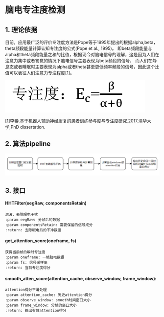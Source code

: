 # 脑电专注度检测

## 1. 理论依据

目前，应用最广泛的评价专注度方法是Pope等于1995年提出的根据alpha,beta，theta频段能量计算认知专注度的公式(Pope et al., 1995)。
即beta频段能量与alpha和theta频段能量之和的比值，根据现今对脑电信号的理解，这是因为人们在注意力集中或者警觉的情况下脑电信号主要表现为beta频段的信号，
而人们在静息态或者睡眠时主要表现为alpha或者theta甚至更低频率频段的信号，因此这个比值可以表征人们注意力专注程度[1]。

![计算公式](./images/attention_score.png)

[1]李翀.基于机器人辅助神经康复的患者训练参与度与专注度研究.2017.清华大学,PhD dissertation.


## 2. 算法pipeline
![img.png](images/pipeline.png)

## 3. 接口

#### HHTFilter(eegRaw, componentsRetain)
    滤波，去除眼电干扰
    :param eegRaw: 分帧后的数据      
    :param componentsRetain: 需要保留的信号成分     
    :return: 去除眼电后的干净数据

#### get_attention_score(oneframe, fs)
    获得当前帧的瞬时专注度
    :param oneframe: 一帧脑电数据
    :param fs: 信号采样率
    :return: 当前专注度得分

#### smooth_atten_score(attention_cache, observe_window, frame_window):
    attention得分平滑处理
    :param attention_cache: 历史attention得分
    :param observe_window: smooth时间窗口大小
    :param frame_window: 分帧的窗口大小
    :return: 输出有效attention得分


